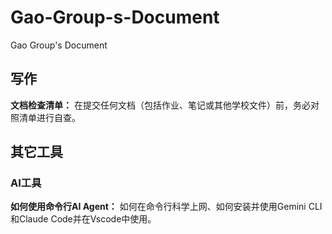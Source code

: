 # Gao-Group-s-Document
Gao Group's Document

## 写作

**文档检查清单：** 在提交任何文档（包括作业、笔记或其他学校文件）前，务必对照清单进行自查。

## 其它工具

### AI工具

**如何使用命令行AI Agent：** 如何在命令行科学上网、如何安装并使用Gemini CLI和Claude Code并在Vscode中使用。